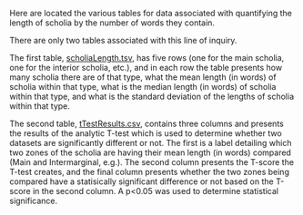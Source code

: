 Here are located the various tables for data associated with quantifying the length of scholia by the number of words they contain.

There are only two tables associated with this line of inquiry.

The first table, [scholiaLength.tsv](https://github.com/cjschu17/Thesis2016-2017/blob/master/Appendix/Chapter3/Data/ScholiaLengthData/scholiaLength.tsv), has five rows (one for the main scholia, one for the interior scholia, etc.), and in each row the table presents how many scholia there are of that type, what the mean length (in words) of scholia within that type, what is the median length (in words) of scholia within that type, and what is the standard deviation of the lengths of scholia within that type.

The second table, [tTestResults.csv](https://github.com/cjschu17/Thesis2016-2017/blob/master/Appendix/Chapter3/Data/ScholiaLengthData/tTestResults.csv), contains three columns and presents the results of the analytic T-test which is used to determine whether two datasets are significantly different or not. The first is a label detailing which two zones of the scholia are having their mean length (in words) compared (Main and Intermarginal, e.g.). The second column presents the T-score the T-test creates, and the final column presents whether the two zones being compared have a statisically significant difference or not based on the T-score in the second column. A p<0.05 was used to determine statistical significance.
